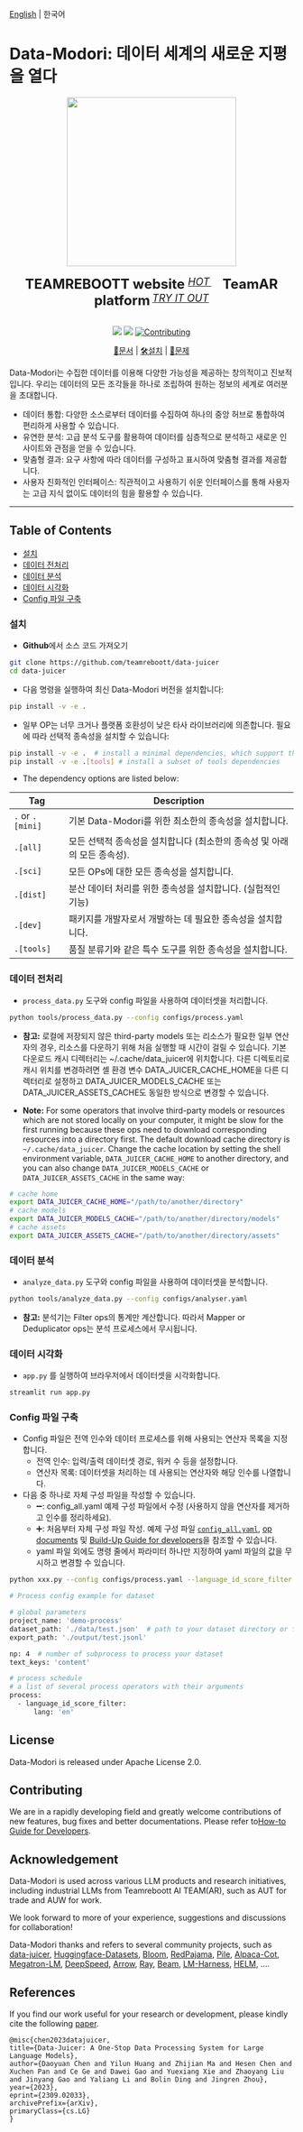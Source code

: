 [English](README.md) | 한국어

# Data-Modori: 데이터 세계의 새로운 지평을 열다

<div align="center">
  <img src="https://github.com/teamreboott/data-juicer/assets/40276516/86ec78ca-fb84-4367-a7d5-b67220114e39" width="300"/>
  <div>&nbsp;</div>
  <div align="center">
    <b><font size="5">TEAMREBOOTT website </font></b>
    <sup>
      <a href="https://reboott.ai">
        <i><font size="4">HOT</font></i>
      </a>
    </sup>
    &nbsp;&nbsp;&nbsp;&nbsp;
    <b><font size="5">TeamAR platform</font></b>
    <sup>
      <a href="https://askyour.trade">
        <i><font size="4">TRY IT OUT</font></i>
      </a>
    </sup>
  </div>
  <div>&nbsp;</div>


![](https://img.shields.io/badge/license-Apache--2.0-ff655b.svg)
![](https://img.shields.io/badge/language-Python-b44dff.svg)
[![Contributing](https://img.shields.io/badge/Contribution-welcome-5bc4ff.svg)](docs/DeveloperGuide_en.md)

<!-- [![pypi version](https://img.shields.io/pypi/v/py-data-juicer?logo=pypi&color=ffb84d)](https://pypi.org/project/py-data-juicer)
[![Docker version](https://img.shields.io/docker/v/datajuicer/data-juicer?logo=docker&label=Docker&color=0100FF)](https://hub.docker.com/r/datajuicer/data-juicer)
[![Document_List](https://img.shields.io/badge/Docs-English-FAED7D?logo=Markdown)](README.md#documentation) -->

[📘문서]() |
[🛠️설치]() |
[🤔문제]()

</div>

Data-Modori는 수집한 데이터를 이용해 다양한 가능성을 제공하는 창의적이고 진보적입니다. 우리는 데이터의 모든 조각들을 하나로 조립하여 원하는 정보의 세계로 여러분을 초대합니다.

- 데이터 통합: 다양한 소스로부터 데이터를 수집하여 하나의 중앙 허브로 통합하여 편리하게 사용할 수 있습니다.
- 유연한 분석: 고급 분석 도구를 활용하여 데이터를 심층적으로 분석하고 새로운 인사이트와 관점을 얻을 수 있습니다.
- 맞춤형 결과: 요구 사항에 따라 데이터를 구성하고 표시하여 맞춤형 결과를 제공합니다.
- 사용자 친화적인 인터페이스: 직관적이고 사용하기 쉬운 인터페이스를 통해 사용자는 고급 지식 없이도 데이터의 힘을 활용할 수 있습니다.

----

## Table of Contents

- [설치](#installation)
- [데이터 전처리](#data-processing)
- [데이터 분석](#data-analysis)
- [데이터 시각화](#data-visualization)
- [Config 파일 구축](#build-up-config-files)

### 설치

- **Github**에서 소스 코드 가져오기
```bash
git clone https://github.com/teamreboott/data-juicer
cd data-juicer
```

- 다음 명령을 실행하여 최신 Data-Modori 버전을 설치합니다:
```bash
pip install -v -e .
```

- 일부 OP는 너무 크거나 플랫폼 호환성이 낮은 타사 라이브러리에 의존합니다. 필요에 따라 선택적 종속성을 설치할 수 있습니다:
```bash
pip install -v -e .  # install a minimal dependencies, which support the basic functions
pip install -v -e .[tools] # install a subset of tools dependencies
```

- The dependency options are listed below:

| Tag          | Description                                                           |
|--------------|-----------------------------------------------------------------------|
| `.` or `.[mini]` | 기본 Data-Modori를 위한 최소한의 종속성을 설치합니다.                                   |
| `.[all]`       | 모든 선택적 종속성을 설치합니다 (최소한의 종속성 및 아래의 모든 종속성).                            |
| `.[sci]`       | 모든 OPs에 대한 모든 종속성을 설치합니다.                                             |
| `.[dist]`      | 분산 데이터 처리를 위한 종속성을 설치합니다. (실험적인 기능)                                   |
| `.[dev]`       | 패키지를 개발자로서 개발하는 데 필요한 종속성을 설치합니다.                                     |
| `.[tools]`     | 품질 분류기와 같은 특수 도구를 위한 종속성을 설치합니다. |

### 데이터 전처리

- `process_data.py` 도구와 config 파일을 사용하여 데이터셋을 처리합니다.

```bash
python tools/process_data.py --config configs/process.yaml
```

- **참고:** 로컬에 저장되지 않은 third-party models 또는 리소스가 필요한 일부 연산자의 경우, 리소스를 다운하기 위해 처음 실행할 때 시간이 걸릴 수 있습니다.
기본 다운로드 캐시 디렉터리는 ~/.cache/data_juicer에 위치합니다. 다른 디렉토리로 캐시 위치를 변경하려면 셸 환경 변수 DATA_JUICER_CACHE_HOME을 다른 디렉터리로 설정하고
DATA_JUICER_MODELS_CACHE 또는 DATA_JUICER_ASSETS_CACHE도 동일한 방식으로 변경할 수 있습니다.

- **Note:** For some operators that involve third-party models or resources which are not stored locally on your computer, it might be slow for the first running because these ops need to download corresponding resources into a directory first.
The default download cache directory is `~/.cache/data_juicer`. Change the cache location by setting the shell environment variable, `DATA_JUICER_CACHE_HOME` to another directory, and you can also change `DATA_JUICER_MODELS_CACHE` or `DATA_JUICER_ASSETS_CACHE` in the same way:

```bash
# cache home
export DATA_JUICER_CACHE_HOME="/path/to/another/directory"
# cache models
export DATA_JUICER_MODELS_CACHE="/path/to/another/directory/models"
# cache assets
export DATA_JUICER_ASSETS_CACHE="/path/to/another/directory/assets"
```

### 데이터 분석

- `analyze_data.py` 도구와 config 파일을 사용하여 데이터셋을 분석합니다.

```bash
python tools/analyze_data.py --config configs/analyser.yaml
```

- **참고:** 분석기는 Filter ops의 통계만 계산합니다. 따라서 Mapper or Deduplicator ops는 분석 프로세스에서 무시됩니다.

### 데이터 시각화

- `app.py` 를 실행하여 브라우저에서 데이터셋을 시각화합니다.

```bash
streamlit run app.py
```

### Config 파일 구축

- Config 파일은 전역 인수와 데이터 프로세스를 위해 사용되는 연산자 목록을 지정합니다.
  - 전역 인수: 입력/출력 데이터셋 경로, 워커 수 등을 설정합니다.
  - 연산자 목록: 데이터셋을 처리하는 데 사용되는 연산자와 해당 인수를 나열합니다.
- 다음 중 하나로 자체 구성 파일을 작성할 수 있습니다.
  - ➖: config_all.yaml 예제 구성 파일에서 수정 (사용하지 않을 연산자를 제거하고 인수를 정리하세요).
  - ➕: 처음부터 자체 구성 파일 작성. 예제 구성 파일 [`config_all.yaml`](configs/config_all.yaml), [op documents](docs/Operators.md) 및 [Build-Up Guide for developers](docs/DeveloperGuide_en.md#build-your-own-configs)을 참조할 수 있습니다.
  - yaml 파일 외에도 명령 줄에서 파라미터 하나만 지정하여 yaml 파일의 값을 무시하고 변경할 수 있습니다.
```bash
python xxx.py --config configs/process.yaml --language_id_score_filter.lang=ko 
```
    
```bash
# Process config example for dataset

# global parameters
project_name: 'demo-process'
dataset_path: './data/test.json'  # path to your dataset directory or file
export_path: './output/test.jsonl'

np: 4  # number of subprocess to process your dataset
text_keys: 'content'

# process schedule
# a list of several process operators with their arguments
process:
  - language_id_score_filter:
      lang: 'en'
```

## License
Data-Modori is released under Apache License 2.0.

## Contributing
We are in a rapidly developing field and greatly welcome contributions of new 
features, bug fixes and better documentations. Please refer to[How-to Guide for Developers](docs/DeveloperGuide_en.md).

## Acknowledgement
Data-Modori is used across various LLM products and research initiatives,
including industrial LLMs from Teamreboott AI TEAM(AR), 
such as AUT for trade and AUW for work. 

We look forward to more of your experience, suggestions and discussions for collaboration!

Data-Modori thanks and refers to several community projects, such as 
[data-juicer](https://github.com/alibaba/data-juicer), [Huggingface-Datasets](https://github.com/huggingface/datasets), [Bloom](https://huggingface.co/bigscience/bloom), [RedPajama](https://github.com/togethercomputer/RedPajama-Data), [Pile](https://huggingface.co/datasets/EleutherAI/pile), [Alpaca-Cot](https://huggingface.co/datasets/QingyiSi/Alpaca-CoT), [Megatron-LM](https://github.com/NVIDIA/Megatron-LM), [DeepSpeed](https://www.deepspeed.ai/), [Arrow](https://github.com/apache/arrow), [Ray](https://github.com/ray-project/ray), [Beam](https://github.com/apache/beam),  [LM-Harness](https://github.com/EleutherAI/lm-evaluation-harness), [HELM](https://github.com/stanford-crfm/helm), ....

## References
If you find our work useful for your research or development, please kindly cite the following [paper](https://arxiv.org/abs/2309.02033).
```
@misc{chen2023datajuicer,
title={Data-Juicer: A One-Stop Data Processing System for Large Language Models},
author={Daoyuan Chen and Yilun Huang and Zhijian Ma and Hesen Chen and Xuchen Pan and Ce Ge and Dawei Gao and Yuexiang Xie and Zhaoyang Liu and Jinyang Gao and Yaliang Li and Bolin Ding and Jingren Zhou},
year={2023},
eprint={2309.02033},
archivePrefix={arXiv},
primaryClass={cs.LG}
}
```